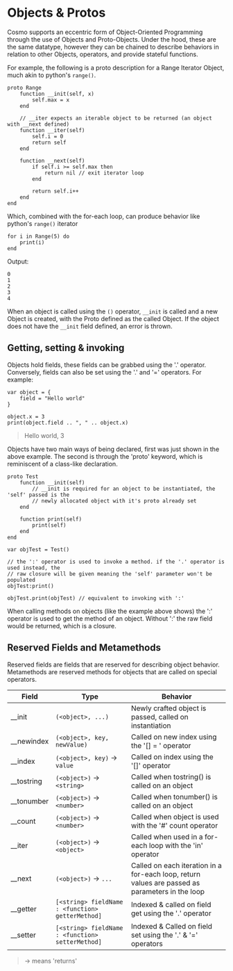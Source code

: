 # Objects & Protos

Cosmo supports an eccentric form of Object-Oriented Programming through the use of Objects and Proto-Objects. Under the hood, these are the same datatype, however they can be chained to describe behaviors in relation to other Objects, operators, and provide stateful functions.

For example, the following is a proto description for a Range Iterator Object, much akin to python's `range()`.

```
proto Range
    function __init(self, x)
        self.max = x
    end

    // __iter expects an iterable object to be returned (an object with __next defined)
    function __iter(self)
        self.i = 0
        return self
    end

    function __next(self)
        if self.i >= self.max then
            return nil // exit iterator loop
        end

        return self.i++
    end
end
```

Which, combined with the for-each loop, can produce behavior like python's `range()` iterator

```
for i in Range(5) do
    print(i)
end
```

Output:
```
0
1
2
3
4
```

When an object is called using the `()` operator, `__init` is called and a new Object is created, with the Proto defined as the called Object. If the object does not have the `__init` field defined, an error is thrown.

## Getting, setting & invoking

Objects hold fields, these fields can be grabbed using the '.' operator. Conversely, fields can also be set using the '.' and '=' operators. For example:

```
var object = {
    field = "Hello world"
}

object.x = 3
print(object.field .. ", " .. object.x)
```
> Hello world, 3

Objects have two main ways of being declared, first was just shown in the above example. The second is through the 'proto' keyword, which is reminiscent of a class-like declaration.

```
proto Test
    function __init(self)
        // __init is required for an object to be instantiated, the 'self' passed is the
        // newly allocated object with it's proto already set
    end

    function print(self)
        print(self)
    end
end

var objTest = Test()

// the ':' operator is used to invoke a method. if the '.' operator is used instead, the
// raw closure will be given meaning the 'self' parameter won't be populated
objTest:print()

objTest.print(objTest) // equivalent to invoking with ':'
```

When calling methods on objects (like the example above shows) the ':' operator is used to get the method of an object. Without ':' the raw field would be returned, which is a closure.

## Reserved Fields and Metamethods

Reserved fields are fields that are reserved for describing object behavior. Metamethods are reserved methods for objects
that are called on special operators.

| Field        | Type                                             | Behavior                                                    |
| ------------ | ------------------------------------------------ | ----------------------------------------------------------- |
| __init       | `(<object>, ...)`                                | Newly crafted object is passed, called on instantiation     |
| __newindex   | `(<object>, key, newValue)`                      | Called on new index using the '[] = ' operator              |
| __index      | `(<object>, key)` -> `value`                     | Called on index using the '[]' operator                     |
| __tostring   | `(<object>)` -> `<string>`                       | Called when tostring() is called on an object               |
| __tonumber   | `(<object>)` -> `<number>`                       | Called when tonumber() is called on an object               |
| __count      | `(<object>)` -> `<number>`                       | Called when object is used with the '#' count operator      |
| __iter       | `(<object>)` -> `<object>`                       | Called when used in a for-each loop with the 'in' operator  |
| __next       | `(<object>)` -> `...`                            | Called on each iteration in a for-each loop, return values are passed as parameters in the loop |
| __getter     | `[<string> fieldName : <function> getterMethod]` | Indexed & called on field get using the '.' operator        |
| __setter     | `[<string> fieldName : <function> setterMethod]` | Indexed & Called on field set using the '.' & '=' operators |
> -> means 'returns'